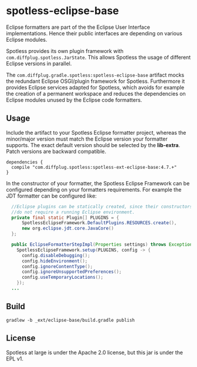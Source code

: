 # spotless-eclipse-base

Eclipse formatters are part of the the Eclipse User Interface implementations. Hence their public interfaces are depending on various Eclipse modules.

Spotless provides its own plugin framework with `com.diffplug.spotless.JarState`. This allows Spotless the usage of different Eclipse versions in parallel.


The `com.diffplug.gradle.spotless:spotless-eclipse-base` artifact mocks the redundant Eclipse OSGI/plugin framework for Spotless. Furthermore it provides Eclipse services adapted for Spotless, which avoids for example the creation of a permanent workspace and reduces the dependencies on Eclipse modules unused by the Eclipse code formatters.

## Usage

Include the artifact to your Spotless Eclipse formatter project, whereas the minor/major version must match the Eclipse version your formatter supports. The exact default version should be selected by the **lib-extra**. Patch versions are backward compatible.

```Gradle
dependencies {
  compile "com.diffplug.spotless:spotless-ext-eclipse-base:4.7.+"
}
```

In the constructor of your formatter, the Spotless Eclipse Framework can be configured depending on your formatters requirements. For example the JDT formatter can be configured like:

```Java
  //Eclipse plugins can be statically created, since their constructors
  //do not require a running Eclipse environment.
  private final static Plugin[] PLUGINS = {
      SpotlessEclipseFramework.DefaultPlugins.RESOURCES.create(),
      new org.eclipse.jdt.core.JavaCore()
  };

  public EclipseFormatterStepImpl(Properties settings) throws Exception {
    SpotlessEclipseFramework.setup(PLUGINS, config -> {
      config.disableDebugging();
      config.hideEnvironment();
      config.ignoreContentType();
      config.ignoreUnsupportedPreferences();
      config.useTemporaryLocations();
    });
  ...
```

## Build

```
gradlew -b _ext/eclipse-base/build.gradle publish
```


## License

Spotless at large is under the Apache 2.0 license, but this jar is under the EPL v1.
